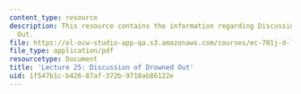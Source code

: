 ```yaml
---
content_type: resource
description: This resource contains the information regarding Discussion of Drowned
  Out.
file: https://ol-ocw-studio-app-qa.s3.amazonaws.com/courses/ec-701j-d-lab-i-development-fall-2009/1f547b1cb42687af372b9718ab86122e_MITEC_701JF09_lec25_nb.pdf
file_type: application/pdf
resourcetype: Document
title: 'Lecture 25: Discussion of Drowned Out'
uid: 1f547b1c-b426-87af-372b-9718ab86122e
---
```

